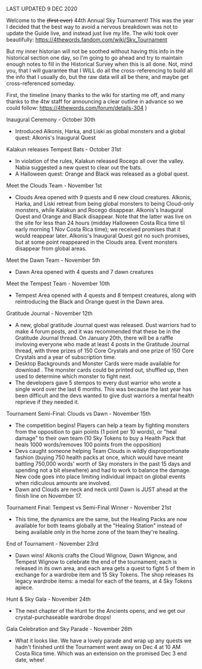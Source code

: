 LAST UPDATED 9 DEC 2020

Welcome to the ~~(first ever)~~ 44th Annual Sky Tournament! This was the year I decided that the best way to avoid a nervous breakdown was not to update the Guide live, and instead just live my life. The wiki took over beautifully: https://4thewords.fandom.com/wiki/Sky_Tournament

But my inner historian will not be soothed without having this info in the historical section one day, so I'm going to go ahead and try to maintain enough notes to fill in the Historical Survey when this is all done. Not, mind you, that I will guarantee that I WILL do all the cross-referencing to build all the info that I usually do, but the raw data will all be there, and maybe get cross-referenced someday.

First, the timeline (many thanks to the wiki for starting me off, and many thanks to the 4tw staff for announcing a clear outline in advance so we could follow: https://4thewords.com/forum/details-304 )

Inaugural Ceremony - October 30th

-  Introduced Alkonis, Harka, and Liski as global monsters and a global quest: Alkonis's Inaugural Quest

Kalakun releases Tempest Bats - October 31st

-  In violation of the rules, Kalakun released Rocego all over the valley. Nabia suggested a new quest to clear out the bats.
-  A Halloween quest: Orange and Black was released as a global quest.

Meet the Clouds Team - November 1st

-  Clouds Area opened with 9 quests and 6 new cloud creatures. Alkonis, Harka, and Liski retreat from being global monsters to being Cloud-only monsters, while Kalakun and Rocego disappear. Alkonis's Inaugural Quest and Orange and Black disappear. Note that the latter was live on the site for less than 24 hours (midday Halloween Costa Rica time til early morning 1 Nov Costa Rica time); we received promises that it would reappear later. Alkonis's Inaugural Quest got no such promises, but at some point reappeared in the Clouds area. Event monsters disappear from global areas.

Meet the Dawn Team - November 5th

-  Dawn Area opened with 4 quests and 7 dawn creatures

Meet the Tempest Team - November 10th

-  Tempest Area opened with 4 quests and 8 tempest creatures, along with reintroducing the Black and Orange quest in the Dawn area.

Gratitude Journal - November 12th

-  A new, global gratitude Journal quest was released.  Dust  warriors had to make 4 forum posts, and it was recommended that these be in the Gratitude Journal thread.  On January 20th, there will be a raffle invloving everyone who made at least 4 posts in the Gratitude Journal thread, with three prizes of 150 Core Crystals and one prize of 150 Core Crystals and a year of subscription time.
-  Desktop Backgrounds and Monster Cards were made available for download .  The monster cards could be printed out, shuffled up, then used to determine which monster to fight next.
-  The developers gave 5 stempos to every dust warrior who wrote a single word over the last 6 months.   This was because the last year has been difficult and the devs wanted to give dust warriors a mental health reprieve if they needed it.

Tournament Semi-Final: Clouds vs Dawn - November 15th

- The competition begins! Players can help a team by fighting monsters from the opposition to gain points (1 point per 10 words), or "heal damage" to their own team (10 Sky Tokens to buy a Health Pack that heals 1000 words/removes 100 points from the opposition)
- Devs caught someone helping Team Clouds in wildly disproportionate fashion (buying 750 health packs at once, which would have meant battling 750,000 words' worth of Sky monsters in the past 15 days and spending not a bit elsewhere) and had to work to balance the damage. New code goes into place limiting individual impact on global events when ridiculous amounts are involved.
- Dawn and Clouds are neck and neck until Dawn is JUST ahead at the finish line on November 17.

Tournament Final: Tempest vs Semi-Final Winner -  November 21st

- This time, the dynamics are the same, but the Healing Packs are now available for both teams globally at the "Healing Station" instead of being available only in the home zone of the team they're healing.

End of Tournament - November 23rd

- Dawn wins! Alkonis crafts the Cloud Wignow, Dawn Wignow, and Tempest Wignow to celebrate the end of the tournament; each is released in its own area, and each area gets a quest to fight 5 of them in exchange for a wardrobe item and 15 Sky Tokens. The shop releases its legacy wardrobe items: a medal for each of the teams, at 4 Sky Tokens apiece.

Hunt & Sky Gala - November 24th

- The next chapter of the Hunt for the Ancients opens, and we get our crystal-purchaseable wardrobe drops!

Gala Celebration and Sky Parade - November 26th

- What it looks like. We have a lovely parade and wrap up any quests we hadn't finished until the Tournament went away on Dec 4 at 10 AM Costa Rica time. Which was an extension on the promised Dec 3 end date, whee!